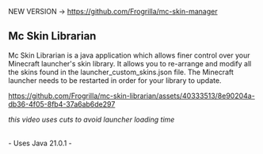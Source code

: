NEW VERSION -> https://github.com/Frogrilla/mc-skin-manager

## Mc Skin Librarian

Mc Skin Librarian is a java application which allows finer control over your Minecraft launcher's skin library.
It allows you to re-arrange and modify all the skins found in the launcher_custom_skins.json file.
The Minecraft launcher needs to be restarted in order for your library to update.

https://github.com/Frogrilla/mc-skin-librarian/assets/40333513/8e90204a-db36-4f05-8fb4-37a6ab6de297

*this video uses cuts to avoid launcher loading time*

<br>
- Uses Java 21.0.1 -
